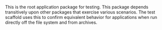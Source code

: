This is the root application package for testing.
This package depends transitively upon other packages that exercise various
scenarios.
The test scaffold uses this to confirm equivalent behavior for applications
when run directly off the file system and from archives.
